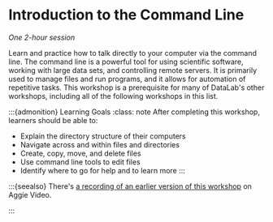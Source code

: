 # Introduction to the Command Line

_One 2-hour session_

Learn and practice how to talk directly to your computer via the command
line. The command line is a powerful tool for using scientific software,
working with large data sets, and controlling remote servers. It is primarily
used to manage files and run programs, and it allows for automation of
repetitive tasks. This workshop is a prerequisite for many of DataLab's other
workshops, including all of the following workshops in this list.

:::{admonition} Learning Goals
:class: note
After completing this workshop, learners should be able to:
+ Explain the directory structure of their computers
+ Navigate across and within files and directories
+ Create, copy, move, and delete files
+ Use command line tools to edit files
+ Identify where to go for help and to learn more
:::

:::{seealso}
There's [a recording of an earlier version of this workshop][dl-cmd] on Aggie
Video.

[dl-cmd]: https://video.ucdavis.edu/media/Introduction%20to%20the%20Unix%20Command%20Line%20–%202022-10-06/1_s2usj40j
:::

